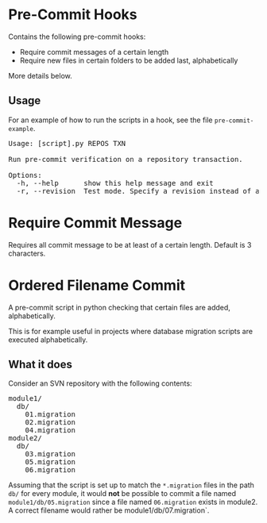 Pre-Commit Hooks
================

Contains the following pre-commit hooks:

- Require commit messages of a certain length
- Require new files in certain folders to be added last, alphabetically

More details below.

Usage
-----

For an example of how to run the scripts in a hook, see the file `pre-commit-example`.

<pre>
Usage: [script].py REPOS TXN

Run pre-commit verification on a repository transaction.

Options:
  -h, --help      show this help message and exit
  -r, --revision  Test mode. Specify a revision instead of a transaction.
</pre>

Require Commit Message
======================

Requires all commit message to be at least of a certain length. Default is 3 characters.


Ordered Filename Commit
=======================

A pre-commit script in python checking that certain files are added, alphabetically.

This is for example useful in projects where database migration scripts are
executed alphabetically.

What it does
------------

Consider an SVN repository with the following contents:

<pre>
module1/
  db/
    01.migration
    02.migration
    04.migration
module2/
  db/
    03.migration
    05.migration
    06.migration
</pre>

Assuming that the script is set up to match the `*.migration` files in the path `db/`
for every module, it would **not** be possible to commit a file named
`module1/db/05.migration` since a file named `06.migration` exists in module2.
A correct filename would rather be module1/db/07.migration`.
